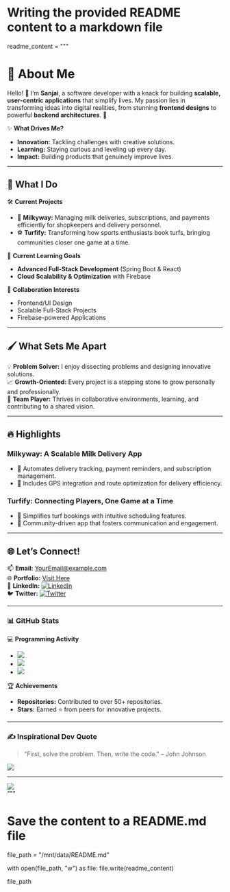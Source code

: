 # Writing the provided README content to a markdown file

readme_content = """
# 💫 **About Me**
Hello! 👋 I’m **Sanjai**, a software developer with a knack for building **scalable, user-centric applications** that simplify lives. My passion lies in transforming ideas into digital realities, from stunning **frontend designs** to powerful **backend architectures**. 🚀  

✨ **What Drives Me?**  
- **Innovation:** Tackling challenges with creative solutions.  
- **Learning:** Staying curious and leveling up every day.  
- **Impact:** Building products that genuinely improve lives.  

---

## 🌟 **What I Do**
🛠 **Current Projects**  
- 🥛 **Milkyway:** Managing milk deliveries, subscriptions, and payments efficiently for shopkeepers and delivery personnel.  
- ⚽ **Turfify:** Transforming how sports enthusiasts book turfs, bringing communities closer one game at a time.  

🌱 **Current Learning Goals**  
- **Advanced Full-Stack Development** (Spring Boot & React)  
- **Cloud Scalability & Optimization** with Firebase  

🎯 **Collaboration Interests**  
- Frontend/UI Design  
- Scalable Full-Stack Projects  
- Firebase-powered Applications  

---

## 🖌 **What Sets Me Apart**
💡 **Problem Solver:** I enjoy dissecting problems and designing innovative solutions.  
📈 **Growth-Oriented:** Every project is a stepping stone to grow personally and professionally.  
🤝 **Team Player:** Thrives in collaborative environments, learning, and contributing to a shared vision.  

---

## 🔥 **Highlights**
### **Milkyway**: A Scalable Milk Delivery App  
- 🚚 Automates delivery tracking, payment reminders, and subscription management.  
- 📍 Includes GPS integration and route optimization for delivery efficiency.  

### **Turfify**: Connecting Players, One Game at a Time  
- 📆 Simplifies turf bookings with intuitive scheduling features.  
- 💬 Community-driven app that fosters communication and engagement.  

---

## 🌐 **Let’s Connect!**  
📫 **Email:** [YourEmail@example.com](mailto:YourEmail@example.com)  
🌐 **Portfolio:** [Visit Here](#)  
💼 **LinkedIn:** [![LinkedIn](https://img.shields.io/badge/LinkedIn-%230077B5.svg?style=for-the-badge&logo=linkedin&logoColor=white)](https://linkedin.com/in/sanjai-n-b9536328)  
🐦 **Twitter:** [![Twitter](https://img.shields.io/badge/Twitter-%231DA1F2.svg?style=for-the-badge&logo=twitter&logoColor=white)](https://twitter.com/yourprofile)  

---

### 📊 **GitHub Stats**  
💻 **Programming Activity**  
- ![](https://github-readme-stats.vercel.app/api?username=Sanjai-developer&theme=radical&hide_border=false&include_all_commits=true&count_private=true)  
- ![](https://github-readme-streak-stats.herokuapp.com/?user=Sanjai-developer&theme=radical&hide_border=false)  
- ![](https://github-readme-stats.vercel.app/api/top-langs/?username=Sanjai-developer&theme=radical&hide_border=false&layout=compact)  

🏆 **Achievements**  
- **Repositories:** Contributed to over 50+ repositories.  
- **Stars:** Earned ⭐ from peers for innovative projects.  

---

### ✍️ **Inspirational Dev Quote**  
> "First, solve the problem. Then, write the code." – John Johnson  

![](https://quotes-github-readme.vercel.app/api?type=horizontal&theme=radical)  

---

[![](https://visitcount.itsvg.in/api?id=Sanjai-developer&icon=0&color=12)](https://visitcount.itsvg.in)  
"""

# Save the content to a README.md file
file_path = "/mnt/data/README.md"

with open(file_path, "w") as file:
    file.write(readme_content)

file_path
